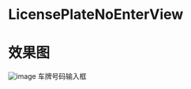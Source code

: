 # LicensePlateNoEnterView
# 效果图
![image](https://upload-images.jianshu.io/upload_images/2232112-181fd10d07683e81.gif)
车牌号码输入框
